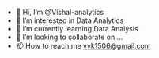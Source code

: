 - 👋 Hi, I’m @Vishal-analytics
- 👀 I’m interested in Data Analytics
- 🌱 I’m currently learning Data Analysis
- 💞️ I’m looking to collaborate on ...
- 📫 How to reach me vvk1506@gmail.com

<!---
Vishal-analytics/Vishal-analytics is a ✨ special ✨ repository because its `README.md` (this file) appears on your GitHub profile.
You can click the Preview link to take a look at your changes.
--->
